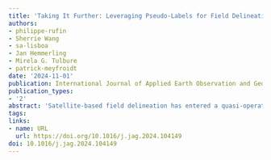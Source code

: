 ```yaml
---
title: 'Taking It Further: Leveraging Pseudo-Labels for Field Delineation across Label-Scarce Smallholder Regions'
authors:
- philippe-rufin
- Sherrie Wang
- sa-lisboa
- Jan Hemmerling
- Mirela G. Tulbure
- patrick-meyfroidt
date: '2024-11-01'
publication: International Journal of Applied Earth Observation and Geoinformation
publication_types:
- '2'
abstract: 'Satellite-based field delineation has entered a quasi-operationalstage due to recent advancesin machine learning for computer vision. Transfer learning allows for the resource-efficient transfer of pre-trained field delineation models across heterogeneous geographies. However, the scarcity of labeled data for complex and dynamic smallholder landscapes remains a major bottleneck. The key innovation of this study is to overcome this challenge by using pre-trained models to generate sparse (i.e., not fully annotated) field delineation pseudo-labels for fine-tuning models across geographies and sensor characteristics. We build on a FracTAL ResUNet trained for crop field delineation in India (median field size of 0.24 ha) based on multi-spectral imagery at 1.5 m spatial resolution. We use this model to generatepseudo-labels for the use in Northern Mozambique (median field size of 0.06 ha) based on sub-meter resolution true-color satellite imagery. We designed multiple pseudo-label selection strategies based on field-level probability scores and compared the quantities, area properties, seasonal distribution, and spatial agreement of the pseudo-labels against human-annotated training labels (n = 1,512). We then used the human-annotated labels and the pseudo-labels for model fine-tuning and compared predictions against human field annotations (n = 2,199). We evaluated performance with regards to object-level spatial agreement and site-level field size estimation. Our results indicate i) a good baseline performance of the pre-trained model in both field delineation (mean intersection over union (mIoU) of 0.634) and field size estimation (mean root mean squared error (mRMSE) of 0.071 ha), and ii) the added value of regional fine-tuning with performance improvements in nearly all experiments (mIoU increases of up to 0.060, mRMSE decreases of up to 0.034 ha). Moreover, we found iii) substantial performance increases when using only pseudo-labels (up to 77 % of the mIoU increases and 68 % of the mRMSE decreases obtained by human-annotated labels), and iv) additional performance increases (mIoU +0.008, mRMSE: -0.003 ha) when complementing human annotations with pseudo-labels. Pseudo-labels are architecture-agnostic, can be efficiently generated at scale, and thus facilitate domain adaptation in label-scarce settings. The workflow presented here is a stepping stone for overcoming the persisting challenges in mapping heterogeneous smallholder agriculture.'
tags:
links:
- name: URL
  url: https://doi.org/10.1016/j.jag.2024.104149
doi: 10.1016/j.jag.2024.104149
---
```

